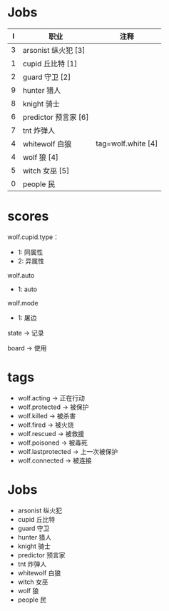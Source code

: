 # Jobs

I | 职业 | 注释
--|--|--
3 | arsonist 纵火犯 [3]
1 | cupid 丘比特 [1]
2 | guard 守卫 [2]
9 | hunter 猎人
8 | knight 骑士
6 | predictor 预言家 [6]
7 | tnt 炸弹人
4 | whitewolf 白狼 | tag=wolf.white [4]
4 | wolf 狼  [4]
5 | witch 女巫 [5]
0 | people 民

<!-- LRS_JOB -->
<!-- LRS_UUID -->
# scores
wolf.cupid.type：
 - 1: 同属性
 - 2: 异属性

wolf.auto 
 - 1: auto

wolf.mode
 - 1: 屠边

state -> 记录

board -> 使用

# tags

 - wolf.acting -> 正在行动
 - wolf.protected -> 被保护
 - wolf.killed -> 被杀害
 - wolf.fired -> 被火烧
 - wolf.rescued -> 被救援
 - wolf.poisoned -> 被毒死
 - wolf.lastprotected -> 上一次被保护
 - wolf.connected -> 被连接

# Jobs
 - arsonist 纵火犯
 - cupid 丘比特
 - guard 守卫
 - hunter 猎人
 - knight 骑士
 - predictor 预言家
 - tnt 炸弹人
 - whitewolf 白狼
 - witch 女巫
 - wolf 狼 
 - people 民